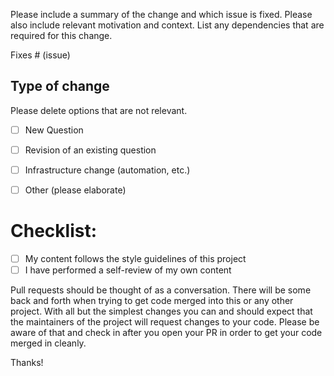 Please include a summary of the change and which issue is fixed. Please also include relevant motivation and context. List any dependencies that are required for this change.

Fixes # (issue)

## Type of change

Please delete options that are not relevant.

- [ ] New Question
- [ ] Revision of an existing question
- [ ] Infrastructure change (automation, etc.)
- [ ] Other (please elaborate) 


# Checklist:

- [ ] My content follows the style guidelines of this project
- [ ] I have performed a self-review of my own content

Pull requests should be thought of as a conversation. There will be some back and forth when trying to get code merged into this or any other project. With all but the simplest changes you can and should expect that the maintainers of the project will request changes to your code. Please be aware of that and check in after you open your PR in order to get your code merged in cleanly. 

Thanks!